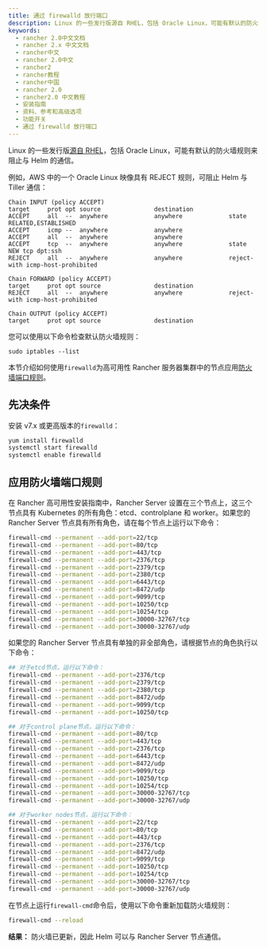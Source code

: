 ```yaml
---
title: 通过 firewalld 放行端口
description: Linux 的一些发行版源自 RHEL，包括 Oracle Linux，可能有默认的防火墙规则来阻止与 Helm 的通信。例如，AWS 中的一个 Oracle Linux 映像具有 REJECT 规则，可阻止 Helm 与 Tiller 通信
keywords:
  - rancher 2.0中文文档
  - rancher 2.x 中文文档
  - rancher中文
  - rancher 2.0中文
  - rancher2
  - rancher教程
  - rancher中国
  - rancher 2.0
  - rancher2.0 中文教程
  - 安装指南
  - 资料、参考和高级选项
  - 功能开关
  - 通过 firewalld 放行端口
---
```


Linux 的一些发行版[源自 RHEL](https://en.wikipedia.org/wiki/Red_Hat_Enterprise_Linux#Rebuilds)，包括 Oracle Linux，可能有默认的防火墙规则来阻止与 Helm 的通信。

例如，AWS 中的一个 Oracle Linux 映像具有 REJECT 规则，可阻止 Helm 与 Tiller 通信：

```
Chain INPUT (policy ACCEPT)
target     prot opt source               destination
ACCEPT     all  --  anywhere             anywhere             state RELATED,ESTABLISHED
ACCEPT     icmp --  anywhere             anywhere
ACCEPT     all  --  anywhere             anywhere
ACCEPT     tcp  --  anywhere             anywhere             state NEW tcp dpt:ssh
REJECT     all  --  anywhere             anywhere             reject-with icmp-host-prohibited

Chain FORWARD (policy ACCEPT)
target     prot opt source               destination
REJECT     all  --  anywhere             anywhere             reject-with icmp-host-prohibited

Chain OUTPUT (policy ACCEPT)
target     prot opt source               destination
```

您可以使用以下命令检查默认防火墙规则：

```
sudo iptables --list
```

本节介绍如何使用`firewalld`为高可用性 Rancher 服务器集群中的节点应用[防火墙端口规则](/docs/rancher2/installation/options/firewall/_index/)。

## 先决条件

安装 v7.x 或更高版本的`firewalld`：

```bash
yum install firewalld
systemctl start firewalld
systemctl enable firewalld
```

## 应用防火墙端口规则

在 Rancher 高可用性安装指南中，Rancher Server 设置在三个节点上，这三个节点具有 Kubernetes 的所有角色：etcd、controlplane 和 worker。如果您的 Rancher Server 节点具有所有角色，请在每个节点上运行以下命令：

```bash
firewall-cmd --permanent --add-port=22/tcp
firewall-cmd --permanent --add-port=80/tcp
firewall-cmd --permanent --add-port=443/tcp
firewall-cmd --permanent --add-port=2376/tcp
firewall-cmd --permanent --add-port=2379/tcp
firewall-cmd --permanent --add-port=2380/tcp
firewall-cmd --permanent --add-port=6443/tcp
firewall-cmd --permanent --add-port=8472/udp
firewall-cmd --permanent --add-port=9099/tcp
firewall-cmd --permanent --add-port=10250/tcp
firewall-cmd --permanent --add-port=10254/tcp
firewall-cmd --permanent --add-port=30000-32767/tcp
firewall-cmd --permanent --add-port=30000-32767/udp
```

如果您的 Rancher Server 节点具有单独的非全部角色，请根据节点的角色执行以下命令：

```bash
## 对于etcd节点，运行以下命令：
firewall-cmd --permanent --add-port=2376/tcp
firewall-cmd --permanent --add-port=2379/tcp
firewall-cmd --permanent --add-port=2380/tcp
firewall-cmd --permanent --add-port=8472/udp
firewall-cmd --permanent --add-port=9099/tcp
firewall-cmd --permanent --add-port=10250/tcp

## 对于control plane节点，运行以下命令：
firewall-cmd --permanent --add-port=80/tcp
firewall-cmd --permanent --add-port=443/tcp
firewall-cmd --permanent --add-port=2376/tcp
firewall-cmd --permanent --add-port=6443/tcp
firewall-cmd --permanent --add-port=8472/udp
firewall-cmd --permanent --add-port=9099/tcp
firewall-cmd --permanent --add-port=10250/tcp
firewall-cmd --permanent --add-port=10254/tcp
firewall-cmd --permanent --add-port=30000-32767/tcp
firewall-cmd --permanent --add-port=30000-32767/udp

## 对于worker nodes节点，运行以下命令：
firewall-cmd --permanent --add-port=22/tcp
firewall-cmd --permanent --add-port=80/tcp
firewall-cmd --permanent --add-port=443/tcp
firewall-cmd --permanent --add-port=2376/tcp
firewall-cmd --permanent --add-port=8472/udp
firewall-cmd --permanent --add-port=9099/tcp
firewall-cmd --permanent --add-port=10250/tcp
firewall-cmd --permanent --add-port=10254/tcp
firewall-cmd --permanent --add-port=30000-32767/tcp
firewall-cmd --permanent --add-port=30000-32767/udp
```

在节点上运行`firewall-cmd`命令后，使用以下命令重新加载防火墙规则：

```bash
firewall-cmd --reload
```

**结果：** 防火墙已更新，因此 Helm 可以与 Rancher Server 节点通信。
